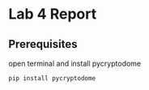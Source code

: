 # Lab 4 Report





## Prerequisites

open terminal and install pycryptodome

```sh
pip install pycryptodome
```

